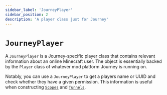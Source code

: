 ```yaml
---
sidebar_label: 'JourneyPlayer'
sidebar_position: 2
description: 'A player class just for Journey'
---
```


# `JourneyPlayer`

A `JourneyPlayer` is a Journey-specific player class that contains relevant information about an online Minecraft user. The object is essentially backed by the `Player` class of whatever mod platform Journey is running on.

Notably, you can use a `JourneyPlayer` to get a players name or UUID and check whether they have a given permission. This information is useful when constructing [`Scopes`](/docs/dev/scopes.md) and [`Tunnels`](/docs/dev/tunnels.md).